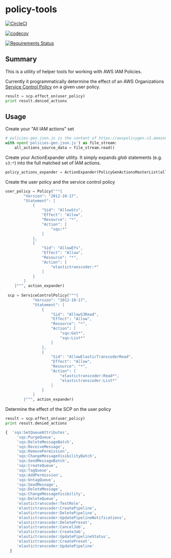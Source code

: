 # policy-tools

[![CircleCI](https://circleci.com/gh/samkeen/policy-tools.svg?style=svg)](https://circleci.com/gh/samkeen/policy-tools)

[![codecov](https://codecov.io/gh/samkeen/policy-tools/branch/master/graph/badge.svg)](https://codecov.io/gh/samkeen/policy-tools)

[![Requirements Status](https://requires.io/github/samkeen/policy-tools/requirements.svg?branch=master)](https://requires.io/github/samkeen/policy-tools/requirements/?branch=master)

## Summary

This is a utility of helper tools for working with AWS IAM Policies.

Currently it programmatically determine the effect of an AWS Organizations 
[Service Control Policy](https://docs.aws.amazon.com/organizations/latest/userguide/orgs_manage_policies_scp.html) 
on a given user policy.

```python
result = scp.effect_on(user_policy)
print result.denied_actions
```

## Usage

Create your "All IAM actions" set
```python 
# policies-gen.json.js is the content of https://awspolicygen.s3.amazonaws.com/js/policies.js
with open('policies-gen.json.js') as file_stream:
    all_actions_source_data = file_stream.read()
```
Create your ActionExpander utility.  It simply expands *glob* statements (e.g. `s3:*`) into the full matched set of IAM actions.
```python 
policy_actions_expander = ActionExpander(PolicyGenActionsMasterList(all_actions_source_data))
```
Create the user policy and the service control policy
```python
user_policy = Policy("""{
        "Version": "2012-10-17",
        "Statement": [
            {
                "Sid": "AllowSts",
                "Effect": "Allow",
                "Resource": "*",
                "Action": [
                    "sqs:*"
                ]
            },
            {
                "Sid": "AllowEfs",
                "Effect": "Allow",
                "Resource": "*",
                "Action": [
                    "elastictranscoder:*"
                ]
            }
        ]
    }""", action_expander)
    
 scp = ServiceControlPolicy("""{
            "Version": "2012-10-17",
            "Statement": [
                {
                    "Sid": "AllowS3Read",
                    "Effect": "Allow",
                    "Resource": "*",
                    "Action": [
                        "sqs:Get*",
                        "sqs:List*"
                    ]
                },
                {
                    "Sid": "AllowElasticTranscoderRead",
                    "Effect": "Allow",
                    "Resource": "*",
                    "Action": [
                        "elastictranscoder:Read*",
                        "elastictranscoder:List*"
                    ]
                }
            ]
        }""", action_expander) 
```
Determine the effect of the SCP on the user policy
```python
result = scp.effect_on(user_policy)
print result.denied_actions

{  'sqs:SetQueueAttributes',
     'sqs:PurgeQueue',
     'sqs:DeleteMessageBatch',
     'sqs:ReceiveMessage',
     'sqs:RemovePermission',
     'sqs:ChangeMessageVisibilityBatch',
     'sqs:SendMessageBatch',
     'sqs:CreateQueue',
     'sqs:TagQueue',
     'sqs:AddPermission',
     'sqs:UntagQueue',
     'sqs:SendMessage',
     'sqs:DeleteMessage',
     'sqs:ChangeMessageVisibility',
     'sqs:DeleteQueue',
     'elastictranscoder:TestRole',
     'elastictranscoder:CreatePipeline',
     'elastictranscoder:DeletePipeline',
     'elastictranscoder:UpdatePipelineNotifications',
     'elastictranscoder:DeletePreset',
     'elastictranscoder:CancelJob',
     'elastictranscoder:CreateJob',
     'elastictranscoder:UpdatePipelineStatus',
     'elastictranscoder:CreatePreset',
     'elastictranscoder:UpdatePipeline'
  }
 
```
